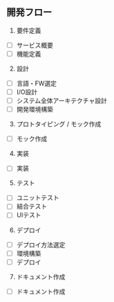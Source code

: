 ## 開発フロー
1. 要件定義
- [ ] サービス概要
- [ ] 機能定義
2. 設計
- [ ] 言語・FW選定
- [ ] I/O設計
- [ ] システム全体アーキテクチャ設計
- [ ] 開発環境構築
3. プロトタイピング / モック作成
- [ ] モック作成
4. 実装
- [ ] 実装
5. テスト
- [ ] ユニットテスト
- [ ] 結合テスト
- [ ] UIテスト
6. デプロイ
- [ ] デプロイ方法選定
- [ ] 環境構築
- [ ] デプロイ
7. ドキュメント作成
- [ ] ドキュメント作成
